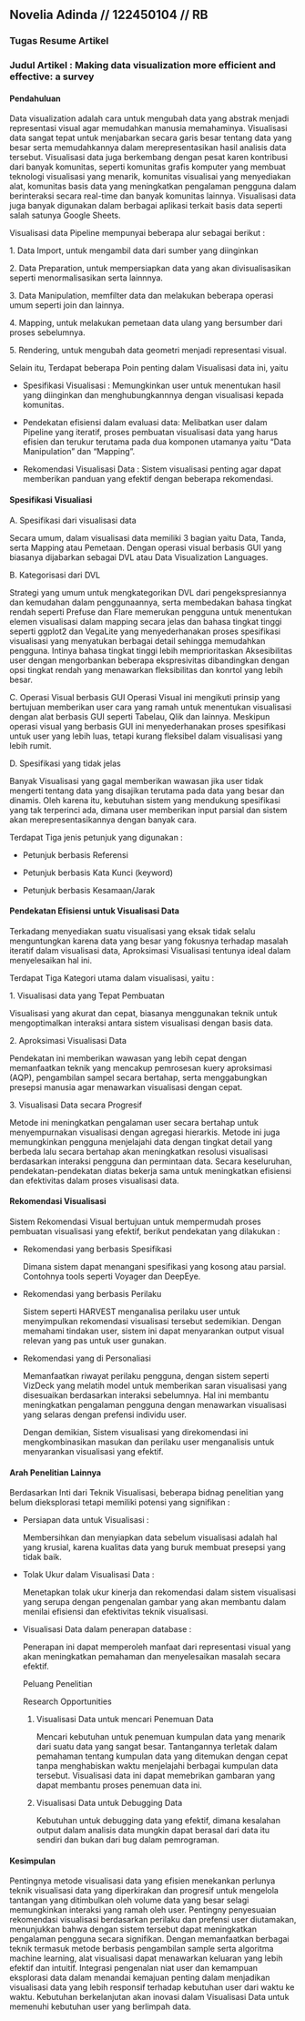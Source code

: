 ## Novelia Adinda // 122450104 // RB

### Tugas Resume Artikel

### Judul Artikel : Making data visualization more efficient and effective: a survey

#### Pendahuluan

Data visualization adalah cara untuk mengubah data yang abstrak menjadi
representasi visual agar memudahkan manusia memahaminya. Visualisasi
data sangat tepat untuk menjabarkan secara garis besar tentang data yang
besar serta memudahkannya dalam merepresentasikan hasil analisis data
tersebut. Visualisasi data juga berkembang dengan pesat karen kontribusi
dari banyak komunitas, seperti komunitas grafis komputer yang membuat
teknologi visualisasi yang menarik, komunitas visualisai yang
menyediakan alat, komunitas basis data yang meningkatkan pengalaman
pengguna dalam berinteraksi secara real-time dan banyak komunitas
lainnya. Visualisasi data juga banyak digunakan dalam berbagai aplikasi
terkait basis data seperti salah satunya Google Sheets.

Visualisasi data Pipeline mempunyai beberapa alur sebagai berikut :

1\. Data Import, untuk mengambil data dari sumber yang diinginkan

2\. Data Preparation, untuk mempersiapkan data yang akan
divisualisasikan seperti menormalisasikan serta lainnnya.

3\. Data Manipulation, memfilter data dan melakukan beberapa operasi
umum seperti join dan lainnya.

4\. Mapping, untuk melakukan pemetaan data ulang yang bersumber dari
proses sebelumnya.

5\. Rendering, untuk mengubah data geometri menjadi representasi visual.

Selain itu, Terdapat beberapa Poin penting dalam Visualisasi data ini,
yaitu

-   Spesifikasi Visualisasi : Memungkinkan user untuk menentukan hasil
    yang diinginkan dan menghubungkannnya dengan visualisasi kepada
    komunitas.

-   Pendekatan efisiensi dalam evaluasi data: Melibatkan user dalam
    Pipeline yang iteratif, proses pembuatan visualisasi data yang harus
    efisien dan terukur terutama pada dua komponen utamanya yaitu “Data
    Manipulation” dan “Mapping”.

-   Rekomendasi Visualisasi Data : Sistem visualisasi penting agar dapat
    memberikan panduan yang efektif dengan beberapa rekomendasi.

#### Spesifikasi Visualiasi

A. Spesifikasi dari visualisasi data

Secara umum, dalam visualisasi data memiliki 3 bagian yaitu Data, Tanda,
serta Mapping atau Pemetaan. Dengan operasi visual berbasis GUI yang
biasanya dijabarkan sebagai DVL atau Data Visualization Languages.

B. Kategorisasi dari DVL

Strategi yang umum untuk mengkategorikan DVL dari pengekspresiannya dan
kemudahan dalam penggunaannya, serta membedakan bahasa tingkat rendah
seperti Prefuse dan Flare memerukan pengguna untuk menentukan elemen
visualisasi dalam mapping secara jelas dan bahasa tingkat tinggi seperti
ggplot2 dan VegaLite yang menyederhanakan proses spesifikasi visualisasi
yang menyatukan berbagai detail sehingga memudahkan pengguna. Intinya
bahasa tingkat tinggi lebih memprioritaskan Aksesibilitas user dengan
mengorbankan beberapa ekspresivitas dibandingkan dengan opsi tingkat
rendah yang menawarkan fleksibilitas dan konrtol yang lebih besar.

C. Operasi Visual berbasis GUI Operasi Visual ini mengikuti prinsip yang
bertujuan memberikan user cara yang ramah untuk menentukan visualisasi
dengan alat berbasis GUI seperti Tabelau, Qlik dan lainnya. Meskipun
operasi visual yang berbasis GUI ini menyederhanakan proses spesifikasi
untuk user yang lebih luas, tetapi kurang fleksibel dalam visualisasi
yang lebih rumit.

D. Spesifikasi yang tidak jelas

Banyak Visualisasi yang gagal memberikan wawasan jika user tidak
mengerti tentang data yang disajikan terutama pada data yang besar dan
dinamis. Oleh karena itu, kebutuhan sistem yang mendukung spesifikasi
yang tak terperinci ada, dimana user memberikan input parsial dan sistem
akan merepresentasikannya dengan banyak cara.

Terdapat Tiga jenis petunjuk yang digunakan :

-   Petunjuk berbasis Referensi

-   Petunjuk berbasis Kata Kunci (keyword)

-   Petunjuk berbasis Kesamaan/Jarak

#### Pendekatan Efisiensi untuk Visualisasi Data

Terkadang menyediakan suatu visualisasi yang eksak tidak selalu
menguntungkan karena data yang besar yang fokusnya terhadap masalah
iteratif dalam visualisasi data, Aproksimasi Visualisasi tentunya ideal
dalam menyelesaikan hal ini.

Terdapat Tiga Kategori utama dalam visualisasi, yaitu :

1\. Visualisasi data yang Tepat Pembuatan

Visualisasi yang akurat dan cepat, biasanya menggunakan teknik untuk
mengoptimalkan interaksi antara sistem visualisasi dengan basis data.

2\. Aproksimasi Visualisasi Data

Pendekatan ini memberikan wawasan yang lebih cepat dengan memanfaatkan
teknik yang mencakup pemrosesan kuery aproksimasi (AQP), pengambilan
sampel secara bertahap, serta menggabungkan presepsi manusia agar
menawarkan visualisasi dengan cepat.

3\. Visualisasi Data secara Progresif

Metode ini meningkatkan pengalaman user secara bertahap untuk
menyempurnakan visualisasi dengan agregasi hierarkis. Metode ini juga
memungkinkan pengguna menjelajahi data dengan tingkat detail yang
berbeda lalu secara bertahap akan meningkatkan resolusi visualisasi
berdasarkan interaksi pengguna dan permintaan data. Secara keseluruhan,
pendekatan-pendekatan diatas bekerja sama untuk meningkatkan efisiensi
dan efektivitas dalam proses visualisasi data.

#### Rekomendasi Visualisasi

Sistem Rekomendasi Visual bertujuan untuk mempermudah proses pembuatan
visualisasi yang efektif, berikut pendekatan yang dilakukan :

-   Rekomendasi yang berbasis Spesifikasi

    Dimana sistem dapat menangani spesifikasi yang kosong atau parsial.
    Contohnya tools seperti Voyager dan DeepEye.

-   Rekomendasi yang berbasis Perilaku

    Sistem seperti HARVEST menganalisa perilaku user untuk menyimpulkan
    rekomendasi visualisasi tersebut sedemikian. Dengan memahami
    tindakan user, sistem ini dapat menyarankan output visual relevan
    yang pas untuk user gunakan.

-   Rekomendasi yang di Personaliasi

    Memanfaatkan riwayat perilaku pengguna, dengan sistem seperti
    VizDeck yang melatih model untuk memberikan saran visualisasi yang
    disesuaikan berdasarkan interaksi sebelumnya. Hal ini membantu
    meningkatkan pengalaman pengguna dengan menawarkan visualisasi yang
    selaras dengan prefensi individu user.

    Dengan demikian, Sistem visualisasi yang direkomendasi ini
    mengkombinasikan masukan dan perilaku user menganalisis untuk
    menyarankan visualisasi yang efektif.

#### Arah Penelitian Lainnya

Berdasarkan Inti dari Teknik Visualisasi, beberapa bidnag penelitian
yang belum dieksplorasi tetapi memiliki potensi yang signifikan :

-   Persiapan data untuk Visualisasi :

    Membersihkan dan menyiapkan data sebelum visualisasi adalah hal yang
    krusial, karena kualitas data yang buruk membuat presepsi yang tidak
    baik.

-   Tolak Ukur dalam Visualisasi Data :

    Menetapkan tolak ukur kinerja dan rekomendasi dalam sistem
    visualisasi yang serupa dengan pengenalan gambar yang akan membantu
    dalam menilai efisiensi dan efektivitas teknik visualisasi.

-   Visualisasi Data dalam penerapan database :

    Penerapan ini dapat memperoleh manfaat dari representasi visual yang
    akan meningkatkan pemahaman dan menyelesaikan masalah secara
    efektif.

    Peluang Penelitian

    Research Opportunities

    1.  Visualisasi Data untuk mencari Penemuan Data

        Mencari kebutuhan untuk penemuan kumpulan data yang menarik dari
        suatu data yang sangat besar. Tantangannya terletak dalam
        pemahaman tentang kumpulan data yang ditemukan dengan cepat
        tanpa menghabiskan waktu menjelajahi berbagai kumpulan data
        tersebut. Visualisasi data ini dapat memebrikan gambaran yang
        dapat membantu proses penemuan data ini.

    2.  Visualisasi Data untuk Debugging Data

        Kebutuhan untuk debugging data yang efektif, dimana kesalahan
        output dalam analisis data mungkin dapat berasal dari data itu
        sendiri dan bukan dari bug dalam pemrograman.

#### Kesimpulan

Pentingnya metode visualisasi data yang efisien menekankan perlunya
teknik visualisasi data yang diperkirakan dan progresif untuk mengelola
tantangan yang ditimbulkan oleh volume data yang besar selagi
memungkinkan interaksi yang ramah oleh user. Pentingny penyesuaian
rekomendasi visualisasi berdasarkan perilaku dan prefensi user
diutamakan, menunjukkan bahwa dengan sistem tersebut dapat meningkatkan
pengalaman pengguna secara signifikan. Dengan memanfaatkan berbagai
teknik termasuk metode berbasis pengambilan sample serta algoritma
machine learning, alat visualisasi dapat menawarkan keluaran yang lebih
efektif dan intuitif. Integrasi pengenalan niat user dan kemampuan
eksplorasi data dalam menandai kemajuan penting dalam menjadikan
visualisasi data yang lebih responsif terhadap kebutuhan user dari waktu
ke waktu. Kebutuhan berkelanjutan akan inovasi dalam Visualisasi Data
untuk memenuhi kebutuhan user yang berlimpah data.
